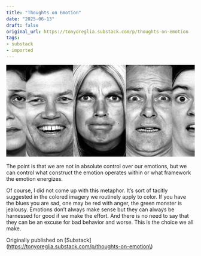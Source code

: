 ```yaml
---
title: "Thoughts on Emotion"
date: "2025-06-13"
draft: false
original_url: https://tonyoreglia.substack.com/p/thoughts-on-emotion
tags:
- substack
- imported
---
```


![](https___bucketeer-e05bbc84-baa3-437e-9518-adb32be77984.s3.amazonaws.com_public_images_63eb531e-5c71-45be-8364-7b34d2b6d47e_1920x938.jpeg)

The point is that we are not in absolute control over our emotions, but we can control what construct the emotion operates within or what framework the emotion energizes. 

Of course, I did not come up with this metaphor. It’s sort of tacitly suggested in the colored imagery we routinely apply to color. If you have the blues you are sad, one may be red with anger, the green monster is jealousy. Emotions don’t always make sense but they can always be harnessed for good if we make the effort. And there is no need to say that they can be an excuse for bad behavior and worse. This is the choice we all make. 

Originally published on \[Substack\]\(https://tonyoreglia.substack.com/p/thoughts-on-emotion\)
